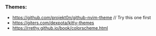 ### Themes: 
- https://github.com/projekt0n/github-nvim-theme // Try this one first
- https://giters.com/dexpota/kitty-themes
- https://rrethy.github.io/book/colorscheme.html
